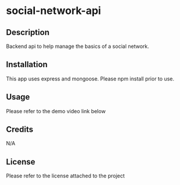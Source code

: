 # social-network-api

## Description

Backend api to help manage the basics of a social network.

## Installation

This app uses express and mongoose. Please npm install prior to use. 

## Usage

Please refer to the demo video link below

[Demo Videol]: (https://drive.google.com/file/d/1PGUcsJvEn1wCw3s7Thg2-ezFmkuaYdzy/view)

## Credits

N/A

## License

Please refer to the license attached to the project